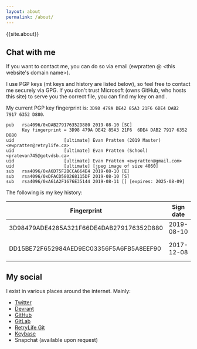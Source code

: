 ```yaml
---
layout: about
permalink: /about/
---
```

{{site.about}}

## Chat with me
If you want to contact me, you can do so via email (ewpratten @ \<this website's domain name\>). 

I use PGP keys (mt keys and history are listed below), so feel free to contact me securely via GPG. If you don't trust Microsoft (owns GitHub, who hosts this site) to serve you the correct file, you can find my key on []() and []().

My current PGP key fingerprint is: `3D98 479A DE42 85A3 21F6 6DE4 DAB2 7917 6352 D880`.
```
pub   rsa4096/0xDAB279176352D880 2019-08-10 [SC]
      Key fingerprint = 3D98 479A DE42 85A3 21F6  6DE4 DAB2 7917 6352 D880
uid                   [ultimate] Evan Pratten (2019 Master) <ewpratten@retrylife.ca>
uid                   [ultimate] Evan Pratten (School) <pratevan745@gotvdsb.ca>
uid                   [ultimate] Evan Pratten <ewpratten@gmail.com>
uid                   [ultimate] [jpeg image of size 4060]
sub   rsa4096/0xA6D75F2BCCA664E4 2019-08-10 [E]
sub   rsa4096/0xDFACD580268115DF 2019-08-10 [S]
sub   rsa4096/0xA61A2F1676E35144 2019-08-11 [] [expires: 2025-08-09]

```

The following is my key history:

| Fingerprint | Sign date | Expiration | Links |
|--|--|--|--|
| 3D98479ADE4285A321F66DE4DAB279176352D880 | 2019-08-10 | When Revoked | [MIT](http://pgp.mit.edu/pks/lookup?search=0xDAB279176352D880&op=index) \| [Ubuntu Keyserver](http://keyserver.ubuntu.com/pks/lookup?search=0xDAB279176352D880&fingerprint=on&op=index) |
| DD15BE72F652984AED9EC03356F5A6FB5A8EEF90 | 2017-12-08 | Revoked | [OpenPGP.org](https://keys.openpgp.org/search?q=0x56F5A6FB5A8EEF90) \| [Ubuntu Keyserver](http://keyserver.ubuntu.com/pks/lookup?search=0x56F5A6FB5A8EEF90&fingerprint=on&op=index) | 


## My social
I exist in various places around the internet. Mainly:

 - [Twitter](https://twitter.com/{{site.twitter_username}})
 - [Devrant](https://devrant.com/users/{{site.devrant_username}})
 - [GitHub](https://github.com/{{site.github_username}})
 - [GitLab](https://gitlab.com/{{site.gitlab_username}})
 - [RetryLife Git](https://git.retrylife.ca/{{site.rtlgit_username}})
 - [Keybase](https://keybase.com/{{site.keybase_username}})
 - Snapchat (available upon request)

